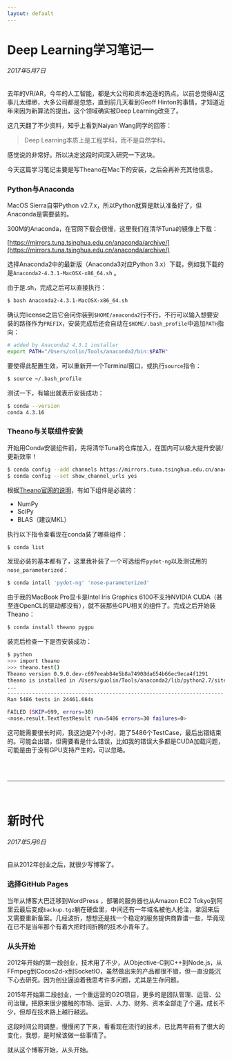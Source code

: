 ```yaml
---
layout: default
---
```


# Deep Learning学习笔记一

###### 2017年5月7日

去年的VR/AR，今年的人工智能，都是大公司和资本追逐的热点。以前总觉得AI这事儿太缥缈，大多公司都是忽悠，直到前几天看到Geoff Hinton的事情，才知道近年来因为新算法的提出，这个领域确实被Deep Learning改变了。

这几天翻了不少资料，知乎上看到Naiyan Wang同学的回答：

> Deep Learning本质上是工程学科，而不是自然学科。

感觉说的非常好。所以决定这段时间深入研究一下这块。

今天这篇学习笔记主要是写Theano在Mac下的安装，之后会再补充其他信息。

### Python与Anaconda

MacOS Sierra自带Python v2.7.x，所以Python就算是默认准备好了，但Anaconda是需要装的。

300M的Anaconda，在官网下载会很慢，这里我们在清华Tuna的镜像上下载：

[https://mirrors.tuna.tsinghua.edu.cn/anaconda/archive/](https://mirrors.tuna.tsinghua.edu.cn/anaconda/archive/)

选择Anaconda2中的最新版（Anaconda3对应Python 3.x）下载，例如我下载的是`Anaconda2-4.3.1-MacOSX-x86_64.sh` 。

由于是.sh，完成之后可以直接执行：

```bash
$ bash Anaconda2-4.3.1-MacOSX-x86_64.sh
```

确认完license之后它会问你装到`$HOME/anaconda2`行不行，不行可以输入想要安装的路径作为`PREFIX`，安装完成后还会自动在`$HOME/.bash_profile`中追加`PATH`指向：

```bash
# added by Anaconda2 4.3.1 installer
export PATH="/Users/colin/Tools/anaconda2/bin:$PATH"
```

要使得此配置生效，可以重新开一个Terminal窗口，或执行`source`指令：

```bash
$ source ~/.bash_profile
```

测试一下，有输出就表示安装成功：

```bash
$ conda --version
conda 4.3.16
```

### Theano与关联组件安装

开始用Conda安装组件前，先将清华Tuna的仓库加入，在国内可以极大提升安装/更新效率！

```bash
$ conda config --add channels https://mirrors.tuna.tsinghua.edu.cn/anaconda/pkgs/free/
$ conda config --set show_channel_urls yes
```

根据[Theano官网的说明](http://deeplearning.net/software/theano/install_macos.html)，有如下组件是必装的：

* NumPy
* SciPy
* BLAS（建议MKL）

执行以下指令查看现在conda装了哪些组件：

```bash
$ conda list
```

发现必装的基本都有了，这里我补装了一个可选组件`pydot-ng`以及测试用的`nose_parameterized`：

```bash
$ conda intall 'pydot-ng' 'nose-parameterized'
```

由于我的MacBook Pro显卡是Intel Iris Graphics 6100不支持NVIDIA CUDA（甚至连OpenCL的驱动都没有），就不装那些GPU相关的组件了。完成之后开始装Theano：

```bash
$ conda install theano pygpu
```

装完后检查一下是否安装成功：

```bash
$ python
>>> import theano
>>> theano.test()
Theano version 0.9.0.dev-c697eeab84e5b8a74908da654b66ec9eca4f1291
theano is installed in /Users/guolin/Tools/anaconda2/lib/python2.7/site-packages/theano
...
----------------------------------------------------------------------
Ran 5486 tests in 24461.664s

FAILED (SKIP=699, errors=30)
<nose.result.TextTestResult run=5486 errors=30 failures=0>
```

这可能需要很长时间，我这边是7个小时，跑了5486个TestCase，最后出错结束的。可能会出错，但需要看是什么错误，比如我的错误大多都是CUDA加载问题，可能是由于没有GPU支持产生的，可以忽略。

<br /><br />

* * * *

<br />

# 新时代

###### 2017年5月6日

自从2012年创业之后，就很少写博客了。

### 选择GitHub Pages

当年从博客大巴迁移到WordPress ，部署的服务器也从Amazon EC2 Tokyo到阿里云最后变成`backup.tgz`躺在硬盘里，中间还有一年域名被他人抢注，拿回来后又需要重新备案。几经波折，想想还是找一个稳定的服务提供商靠谱一些，毕竟现在已不是当年那个有着大把时间折腾的技术小青年了。

### 从头开始

2012年开始的第一段创业，技术用了不少，从Objective-C到C++到Node.js，从FFmpeg到Cocos2d-x到SocketIO，虽然做出来的产品都很不错，但一直没能沉下心去研究。因为创业逼迫着我思考许多问题，尤其是生存问题。

2015年开始第二段创业，一个重运营的O2O项目，更多的是团队管理、运营、公司治理，把原来很少接触的市场、运营、人力、财务、资本全部走了个遍。成长不少，但却在技术路上越行越远。

这段时间公司调整，慢慢闲了下来，看看现在流行的技术，已比两年前有了很大的变化，我想，是时候该做一些事情了。

就从这个博客开始，从头开始。
